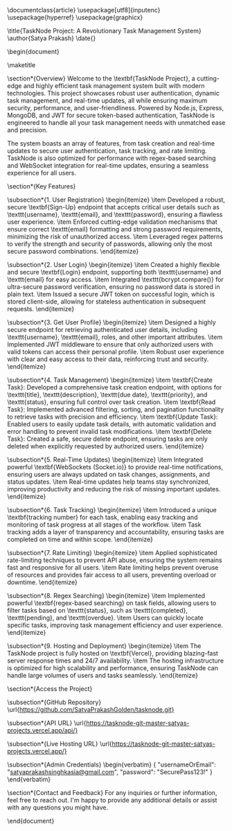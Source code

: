 \documentclass{article}
\usepackage[utf8]{inputenc}
\usepackage{hyperref}
\usepackage{graphicx}

\title{TaskNode Project: A Revolutionary Task Management System}
\author{Satya Prakash}
\date{}

\begin{document}

\maketitle

\section*{Overview}
Welcome to the \textbf{TaskNode Project}, a cutting-edge and highly efficient task management system built with modern technologies. This project showcases robust user authentication, dynamic task management, and real-time updates, all while ensuring maximum security, performance, and user-friendliness. Powered by Node.js, Express, MongoDB, and JWT for secure token-based authentication, TaskNode is engineered to handle all your task management needs with unmatched ease and precision.

The system boasts an array of features, from task creation and real-time updates to secure user authentication, task tracking, and rate limiting. TaskNode is also optimized for performance with regex-based searching and WebSocket integration for real-time updates, ensuring a seamless experience for all users.

\section*{Key Features}

\subsection*{1. User Registration}
\begin{itemize}
    \item Developed a robust, secure \textbf{Sign-Up} endpoint that accepts critical user details such as \texttt{username}, \texttt{email}, and \texttt{password}, ensuring a flawless user experience.
    \item Enforced cutting-edge validation mechanisms that ensure correct \texttt{email} formatting and strong password requirements, minimizing the risk of unauthorized access.
    \item Leveraged regex patterns to verify the strength and security of passwords, allowing only the most secure password combinations.
\end{itemize}

\subsection*{2. User Login}
\begin{itemize}
    \item Created a highly flexible and secure \textbf{Login} endpoint, supporting both \texttt{username} and \texttt{email} for easy access.
    \item Integrated \texttt{bcrypt.compare()} for ultra-secure password verification, ensuring no password data is stored in plain text.
    \item Issued a secure JWT token on successful login, which is stored client-side, allowing for stateless authentication in subsequent requests.
\end{itemize}

\subsection*{3. Get User Profile}
\begin{itemize}
    \item Designed a highly secure endpoint for retrieving authenticated user details, including \texttt{username}, \texttt{email}, roles, and other important attributes.
    \item Implemented JWT middleware to ensure that only authorized users with valid tokens can access their personal profile.
    \item Robust user experience with clear and easy access to their data, reinforcing trust and security.
\end{itemize}

\subsection*{4. Task Management}
\begin{itemize}
    \item \textbf{Create Task}: Developed a comprehensive task creation endpoint, with options for \texttt{title}, \texttt{description}, \texttt{due date}, \texttt{priority}, and \texttt{status}, ensuring full control over task creation.
    \item \textbf{Read Task}: Implemented advanced filtering, sorting, and pagination functionality to retrieve tasks with precision and efficiency.
    \item \textbf{Update Task}: Enabled users to easily update task details, with automatic validation and error handling to prevent invalid task modifications.
    \item \textbf{Delete Task}: Created a safe, secure delete endpoint, ensuring tasks are only deleted when explicitly requested by authorized users.
\end{itemize}

\subsection*{5. Real-Time Updates}
\begin{itemize}
    \item Integrated powerful \textbf{WebSockets (Socket.io)} to provide real-time notifications, ensuring users are always updated on task changes, assignments, and status updates.
    \item Real-time updates help teams stay synchronized, improving productivity and reducing the risk of missing important updates.
\end{itemize}

\subsection*{6. Task Tracking}
\begin{itemize}
    \item Introduced a unique \textbf{tracking number} for each task, enabling easy tracking and monitoring of task progress at all stages of the workflow.
    \item Task tracking adds a layer of transparency and accountability, ensuring tasks are completed on time and within scope.
\end{itemize}

\subsection*{7. Rate Limiting}
\begin{itemize}
    \item Applied sophisticated rate-limiting techniques to prevent API abuse, ensuring the system remains fast and responsive for all users.
    \item Rate limiting helps prevent overuse of resources and provides fair access to all users, preventing overload or downtime.
\end{itemize}

\subsection*{8. Regex Searching}
\begin{itemize}
    \item Implemented powerful \textbf{regex-based searching} on task fields, allowing users to filter tasks based on \texttt{status}, such as \texttt{completed}, \texttt{pending}, and \texttt{overdue}.
    \item Users can quickly locate specific tasks, improving task management efficiency and user experience.
\end{itemize}

\subsection*{9. Hosting and Deployment}
\begin{itemize}
    \item The TaskNode project is fully hosted on \textbf{Vercel}, providing blazing-fast server response times and 24/7 availability.
    \item The hosting infrastructure is optimized for high scalability and performance, ensuring TaskNode can handle large volumes of users and tasks seamlessly.
\end{itemize}

\section*{Access the Project}

\subsection*{GitHub Repository}
\url{https://github.com/SatyaPrakashGolden/tasknode.git}

\subsection*{API URL}
\url{https://tasknode-git-master-satyas-projects.vercel.app/api/}

\subsection*{Live Hosting URL}
\url{https://tasknode-git-master-satyas-projects.vercel.app/}

\subsection*{Admin Credentials}
\begin{verbatim}
{
  "usernameOrEmail": "satyaprakashsinghkasia@gmail.com",
  "password": "SecurePass123!"
}
\end{verbatim}

\section*{Contact and Feedback}
For any inquiries or further information, feel free to reach out. I'm happy to provide any additional details or assist with any questions you might have.

\end{document}
